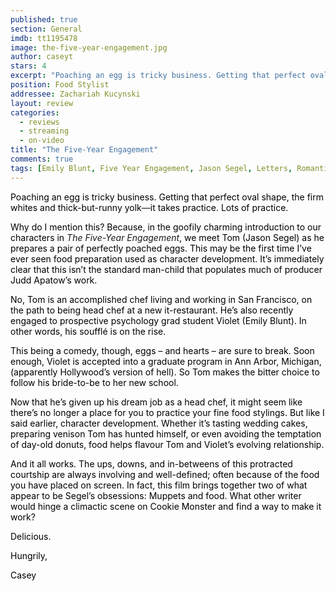 ```yaml
---
published: true
section: General
imdb: tt1195478
image: the-five-year-engagement.jpg
author: caseyt 
stars: 4
excerpt: "Poaching an egg is tricky business. Getting that perfect oval shape, the firm whites and thick-but-runny yolk&mdash;it takes practice. Lots of practice."
position: Food Stylist
addressee: Zachariah Kucynski
layout: review
categories:
  - reviews
  - streaming
  - on-video
title: "The Five-Year Engagement"
comments: true
tags: [Emily Blunt, Five Year Engagement, Jason Segel, Letters, Romantic Comedy]
---
```

<p><span style="color:black;">Poaching an egg is tricky business. Getting that perfect oval shape, the firm whites and thick-but-runny yolk</span>&mdash;<span style="color:black;">it takes practice. Lots of practice.</span></p>
<p><span style="color:black;">Why do I mention this? Because, in the goofily charming introduction to our characters in </span><em>The Five-Year Engagement</em><span style="color:black;">, we meet Tom (Jason Segel) as he prepares a pair of perfectly poached eggs. This may be the first time I&#8217;ve ever seen food preparation used as character development. It&#8217;s immediately clear that this isn&#8217;t the standard man-child that populates much of producer Judd Apatow&#8217;s work.</span></p>
<p><span style="color:black;">No, Tom is an accomplished chef living and working in San Francisco, on the path to being head chef at a new it-restaurant. He&#8217;s also recently engaged to prospective psychology grad student Violet (Emily Blunt). In other words, his souffl</span><span style="color:black;">&eacute;</span><span style="color:black;"> is on the rise.</span></p>
<p><span style="color:black;">This being a comedy, though, eggs </span><span style="color:black;">&ndash;</span><span style="color:black;"> and hearts </span><span style="color:black;">&ndash;</span><span style="color:black;"> are sure to break. Soon enough, Violet is accepted into a graduate program in Ann Arbor, Michigan, (apparently Hollywood&#8217;s version of hell). So Tom makes the bitter choice to follow his bride-to-be to her new school.</span></p>
<p><span style="color:black;">Now that he&#8217;s given up his dream job as a head chef, it might seem like there&#8217;s no longer a place for you to practice your fine food stylings. But like I said earlier, character development. Whether it&#8217;s tasting wedding cakes, preparing venison Tom has hunted himself, or even avoiding the temptation of day-old donuts, food helps flavour Tom and Violet&#8217;s evolving relationship. </span></p>
<p><span style="color:black;">And it all works. The ups, downs, and in-betweens of this protracted courtship are always involving and well-defined; often because of the food you have placed on screen. In fact, this film brings together two of what appear to be Segel&#8217;s obsessions: Muppets and food. What other writer would hinge a climactic scene on Cookie Monster and find a way to make it work? </span></p>
<p><span style="color:black;">Delicious.</span></p>
<p><span style="color:black;">Hungrily,</span></p>
<p><span style="color:black;">Casey</span></p>
